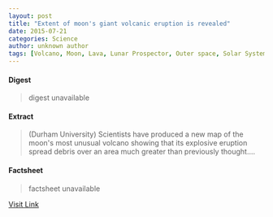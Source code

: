 ```yaml
---
layout: post
title: "Extent of moon's giant volcanic eruption is revealed"
date: 2015-07-21
categories: Science
author: unknown author
tags: [Volcano, Moon, Lava, Lunar Prospector, Outer space, Solar System, Geology, Space science, Astronomy, Physical sciences, Planets of the Solar System, Planetary science]
---
```



#### Digest
>digest unavailable

#### Extract
>(Durham University) Scientists have produced a new map of the moon's most unusual volcano showing that its explosive eruption spread debris over an area much greater than previously thought....

#### Factsheet
>factsheet unavailable

[Visit Link](http://www.eurekalert.org/pub_releases/2015-03/du-eom031815.php)


